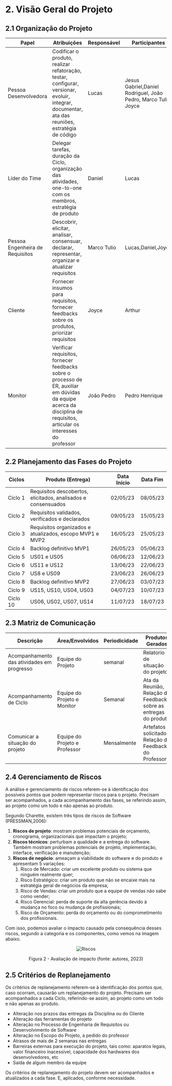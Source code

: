 # 2.	Visão Geral do Projeto
## 2.1	Organização do Projeto
Papel | Atribuições | Responsável | Participantes
----- | ----------- | ----------- | -------------
Pessoa Desenvolvedora | Codificar o produto, realizar refatoração, testar, configurar, versionar, evoluir, integrar, documentar, ata das reuniões, estratégia de código | Lucas | Jesus Gabriel,Daniel Rodriguel, João Pedro, Marco Tulio, Joyce
Líder do Time | Delegar tarefas, duração da Ciclo, organização das atividades, one-to-one com os membros, estratégia de produto | Daniel | Lucas
Pessoa Engenheira de Requisitos | Descobrir, elicitar, analisar, consensuar, declarar, representar, organizar e atualizar requisitos | Marco Tulio | Lucas,Daniel,Joyce
Cliente | Fornecer insumos para requisitos, fornecer feedbacks sobre os produtos, priorizar requisitos | Joyce | Arthur
Monitor | Verificar requisitos, fornecer feedbacks sobre o processo de ER, auxiliar em dúvidas da equipe acerca da disciplina de requisitos, articular os interesses do professor | João Pedro | Pedro Henrique

## 2.2	Planejamento das Fases do Projeto
Ciclos | Produto (Entrega) | Data Início | Data Fim
---- | ----------------- | ----------- | --------
Ciclo 1 | Requisitos descobertos, elicitados, analisados e consensuados | 02/05/23 | 08/05/23
Ciclo 2 | Requisitos validados, verificados e declarados | 09/05/23 | 15/05/23
Ciclo 3 | Requisitos organizados e atualizados, escopo MVP1 e MVP2  | 16/05/23 | 25/05/23
Ciclo 4 | Backlog definitivo MVP1 | 26/05/23 | 05/06/23
Ciclo 5 | US01 e US05 | 06/06/23 | 12/06/23
Ciclo 6 | US11 e US12 | 13/06/23 | 22/06/23
Ciclo 7 | US8 e US09 | 23/06/23 | 26/06/23
Ciclo 8 | Backlog definitivo MVP2 | 27/06/23 | 03/07/23
Ciclo 9 | US15, US10, US04, US03 | 04/07/23 | 10/07/23
Ciclo 10 | US06, US02, US07, US14| 11/07/23 | 18/07/23

## 2.3	Matriz de Comunicação
Descrição | Área/Envolvidos | Periodicidade | Produtos Gerados
--------- | ----------------- | ----------- | ----------------
Acompanhamento das atividades em progresso | Equipe do Projeto | semanal | Relatorio de situação do projeto
Acompanhamento de Ciclo | Equipe do Projeto e Monitor | Semanal | Ata da Reunião, Relação de Feedbacks sobre as entregas do produto
Comunicar a situação do projeto | Equipe do Projeto e Professor | Mensalmente | Artefatos solicitados, Relação de Feedbacks do Professor

## 2.4	Gerenciamento de Riscos
A análise e gerenciamento de riscos referem-se à identificação dos possíveis pontos que podem representar riscos para o projeto. Precisam ser acompanhados, a cada acompanhamento das fases, se referindo assim, ao projeto como um todo e não apenas ao produto.

Segundo Charette, existem três tipos de riscos de Software (PRESSMAN,2006):

1. **Riscos de projeto**: mostram problemas potenciais de orçamento, cronograma, organizacionais que impactam o projeto;
2. **Riscos técnicos**: perturbam a qualidade e a entrega do software. Também mostram problemas potenciais de projeto, implementação, interface, verificação e manutenção;
3. **Riscos de negócio**: ameaçam a viabilidade do software e do produto e apresentam 5 variações:
    1. Risco de Mercado: criar um excelente produto ou sistema que ninguém realmente quer;
    2. Risco Estratégico: criar um produto que não se encaixe mais na estratégia geral de negócios da empresa;
    3. Risco de Vendas: criar um produto que a equipe de vendas não sabe como vender;
    4. Risco Gerencial: perda de suporte da alta gerência devido à mudança no foco ou mudança de profissionais;
    5. Risco de Orçamento: perda do orçamento ou do comprometimento dos profissionais.

Com isso, podemos avaliar o impacto causado pela consequência desses riscos, segundo a categoria e os componentes, como vemos na imagem abaixo.

<center>

![Riscos](assets/avaliacao_impacto.png)

Figura 2 - Avaliação de impacto (fonte: autores, 2023)

</center>



## 2.5	Critérios de Replanejamento
Os critérios de replanejamento referem-se à identificação dos pontos que, caso ocorram, causarão um replanejamento do projeto. Precisam ser acompanhados a cada Ciclo, referindo-se assim, ao projeto como um todo e não apenas ao produto.

- Alteração nos prazos das entregas da Disciplina ou do Cliente
- Alteração das ferramentas do projeto
- Alteração no Processo de Engenharia de Requisitos ou Desenvolvimento de Software
- Alteração no Escopo do Projeto, a pedido do professor
- Atrasos de mais de 2 semanas nas entregas
- Barreiras externas para execução do projeto, tais como: aparatos legais, valor financeiro inacessível, capacidade dos hardwares dos desenvolvedores, etc
- Saída de algum membro da equipe

Os critérios de replanejamento do projeto devem ser acompanhados e atualizados a cada fase. E, aplicados, conforme necessidade.


